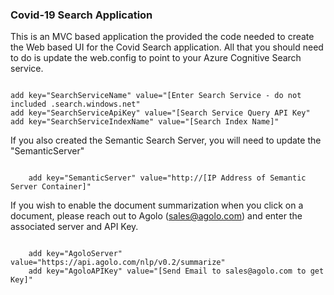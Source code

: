 ### Covid-19 Search Application

This is an MVC based application the provided the code needed to create the Web based UI for the Covid Search application.  All that you should need to do is update the web.config to point to your Azure Cognitive Search service.

<code>
add key="SearchServiceName" value="[Enter Search Service - do not included .search.windows.net"
add key="SearchServiceApiKey" value="[Search Service Query API Key"
add key="SearchServiceIndexName" value="[Search Index Name]"
</code>

If you also created the Semantic Search Server, you will need to update the "SemanticServer" 

<code>
    add key="SemanticServer" value="http://[IP Address of Semantic Server Container]"
</code>

If you wish to enable the document summarization when you click on a document, please reach out to Agolo (sales@agolo.com) and enter the associated server and API Key.

<code>
    add key="AgoloServer" value="https://api.agolo.com/nlp/v0.2/summarize"
    add key="AgoloAPIKey" value="[Send Email to sales@agolo.com to get Key]"
</code>


